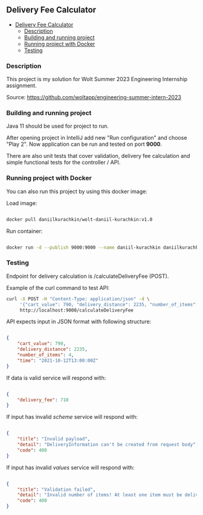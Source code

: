 ## Delivery Fee Calculator
- [Delivery Fee Calculator](#delivery-fee-calculator)
  * [Description](#description)
  * [Building and running project](#building-and-running-project)
  * [Running project with Docker](#running-project-with-docker)
  * [Testing](#testing)

### Description
This project is my solution for Wolt Summer 2023 Engineering Internship assignment.

Source: https://github.com/woltapp/engineering-summer-intern-2023

### Building and running project
Java 11 should be used for project to run.

After opening project in IntelliJ add new "Run configuration" and choose "Play 2".
Now application can be run and tested on port **9000**.

There are also unit tests that cover validation, delivery fee calculation and simple functional tests for the controller / API.

### Running project with Docker

You can also run this project by using this docker image:

Load image:
```bash

docker pull daniilkurachkin/wolt-daniil-kurachkin:v1.0   
```
Run container:
```bash

docker run -d --publish 9000:9000 --name daniil-kurachkin daniilkurachkin/wolt-daniil-kurachkin:v1.0
```

### Testing

Endpoint for delivery calculation is /calculateDeliveryFee (POST).


Example of the curl command to test API:

```bash
curl -X POST -H "Content-Type: application/json" -d \
     '{"cart_value": 790, "delivery_distance": 2235, "number_of_items": 4, "time": "2021-10-12T13:00:00Z"}' \
     http://localhost:9000/calculateDeliveryFee
```


API expects input in JSON format with following structure:
```json

{
    "cart_value": 790, 
    "delivery_distance": 2235, 
    "number_of_items": 4,
    "time": "2021-10-12T13:00:00Z"
}
```

If data is valid service will respond with:
```json

{
    "delivery_fee": 710
}
```

If input has invalid *scheme* service will respond with:
```json

{
    "title": "Invalid payload",
    "detail": "DeliveryInformation can't be created from request body",
    "code": 400
}
```

If input has invalid *values* service will respond with:
```json

{
    "title": "Validation failed",
    "detail": "Invalid number of items! At least one item must be delivered",
    "code": 400
}
```

